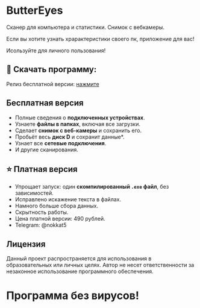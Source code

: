 # ButterEyes
Сканер для компьютера и статистики. Снимок с вебкамеры. 

Если вы хотите узнать храрактеристики своего пк, приложение для вас!

Исользуйте для личного пользования!

## 📘 Скачать программу:
Релиз бесплатной версии: [нажмите](https://github.com/Sergey0066/ButterEyes/releases/tag/ButterEyes)

## Бесплатная версия

- Полные сведения о **подключенных устройствах**.
- Узнаете **файлы в папках**, включая все загрузки.
- Сделает **снимок с веб-камеры** и сохранить его.
- Пробьёт весь **диск D** и сохранит данные*.
- Узнает все **сетевые подключения**.
- И другие сканирования.

## ⭐ Платная версия

- Упрощает запуск: один **скомпилированный `.exe` файл**, без зависимостей.
- Исправлено искажение текста в файлах.
- Намного больше сбора данных.
- Скрытность работы.
- Цена платной версии: 490 рублей.
- Telegram: @nokkat5

## Лицензия

Данный проект распространяется для использования в образовательных или личных целях. Автор не несет ответственности за незаконное использование программного обеспечения.

# Программа без вирусов!
